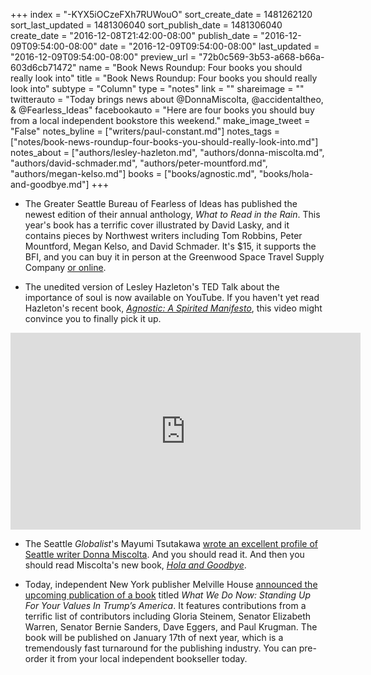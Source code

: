+++
index = "-KYX5iOCzeFXh7RUWouO"
sort_create_date = 1481262120
sort_last_updated = 1481306040
sort_publish_date = 1481306040
create_date = "2016-12-08T21:42:00-08:00"
publish_date = "2016-12-09T09:54:00-08:00"
date = "2016-12-09T09:54:00-08:00"
last_updated = "2016-12-09T09:54:00-08:00"
preview_url = "72b0c569-3b53-a668-b66a-603d6cb71472"
name = "Book News Roundup: Four books you should really look into"
title = "Book News Roundup: Four books you should really look into"
subtype = "Column"
type = "notes"
link = ""
shareimage = ""
twitterauto = "Today brings news about @DonnaMiscolta, @accidentaltheo, & @Fearless_Ideas"
facebookauto = "Here are four books you should buy from a local independent bookstore this weekend."
make_image_tweet = "False"
notes_byline = ["writers/paul-constant.md"]
notes_tags = ["notes/book-news-roundup-four-books-you-should-really-look-into.md"]
notes_about = ["authors/lesley-hazleton.md", "authors/donna-miscolta.md", "authors/david-schmader.md", "authors/peter-mountford.md", "authors/megan-kelso.md"]
books = ["books/agnostic.md", "books/hola-and-goodbye.md"]
+++
* The Greater Seattle Bureau of Fearless of Ideas has published the newest edition of their annual anthology, *What to Read in the Rain*. This year's book has a terrific cover illustrated by David Lasky, and it contains pieces by Northwest writers including Tom Robbins, Peter Mountford, Megan Kelso, and David Schmader. It's $15, it supports the BFI, and you can buy it in person at the Greenwood Space Travel Supply Company [or online](http://www.greenwoodspacetravelsupply.com/item/what-to-read-in-the-rain-1).

* The unedited version of Lesley Hazleton's TED Talk about the importance of soul is now available on YouTube. If you haven't yet read Hazleton's recent book, [*Agnostic: A Spirited Manifesto*](http://www.seattlereviewofbooks.com/reviews/are-you-there-whoever-its-me-lesley/), this video might convince you to finally pick it up.

<iframe width="560" height="315" src="https://www.youtube.com/embed/LPQ_JsXof4c" frameborder="0" allowfullscreen></iframe>

* The Seattle *Globalist*'s Mayumi Tsutakawa [wrote an excellent profile of Seattle writer Donna Miscolta](http://www.seattleglobalist.com/2016/12/07/donna-miscolta-hola-and-goodbye/59928). And you should read it. And then you should read Miscolta's new book, [*Hola and Goodbye*](http://www.seattlereviewofbooks.com/reviews/i-like-to-be-in-america/).

* Today, independent New York publisher Melville House [announced the upcoming publication of a book](http://www.mhpbooks.com/sanders-warren-steinem-and-other-leading-progressives-respond-to-trump-in-new-melville-house-book-pubbing-for-inauguration-day/) titled *What We Do Now: Standing Up For Your Values In Trump’s America*. It features contributions from a terrific list of contributors including Gloria Steinem, Senator Elizabeth Warren, Senator Bernie Sanders, Dave Eggers, and Paul Krugman. The book will be published on January 17th of next year, which is a tremendously fast turnaround for the publishing industry. You can pre-order it from your local independent bookseller today.